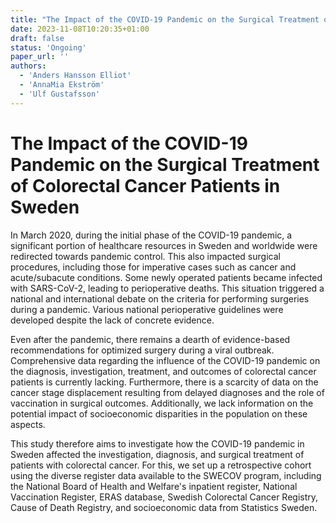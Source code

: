 ```yaml
---
title: "The Impact of the COVID-19 Pandemic on the Surgical Treatment of Colorectal Cancer Patients in Sweden"
date: 2023-11-08T10:20:35+01:00
draft: false
status: 'Ongoing'
paper_url: ''
authors:
  - 'Anders Hansson Elliot'
  - 'AnnaMia Ekström'
  - 'Ulf Gustafsson'
---
```


# The Impact of the COVID-19 Pandemic on the Surgical Treatment of Colorectal Cancer Patients in Sweden

In March 2020, during the initial phase of the COVID-19 pandemic, a significant portion of healthcare resources in Sweden and worldwide were redirected towards pandemic control. This also impacted surgical procedures, including those for imperative cases such as cancer and acute/subacute conditions. Some newly operated patients became infected with SARS-CoV-2, leading to perioperative deaths. This situation triggered a national and international debate on the criteria for performing surgeries during a pandemic. Various national perioperative guidelines were developed despite the lack of concrete evidence.

Even after the pandemic, there remains a dearth of evidence-based recommendations for optimized surgery during a viral outbreak. Comprehensive data regarding the influence of the COVID-19 pandemic on the diagnosis, investigation, treatment, and outcomes of colorectal cancer patients is currently lacking. Furthermore, there is a scarcity of data on the cancer stage displacement resulting from delayed diagnoses and the role of vaccination in surgical outcomes. Additionally, we lack information on the potential impact of socioeconomic disparities in the population on these aspects. 

This study therefore aims to investigate how the COVID-19 pandemic in Sweden affected the investigation, diagnosis, and surgical treatment of patients with colorectal cancer. For this, we set up a retrospective cohort using the diverse register data available to the SWECOV program, including the National Board of Health and Welfare's inpatient register, National Vaccination Register, ERAS database, Swedish Colorectal Cancer Registry, Cause of Death Registry, and socioeconomic data from Statistics Sweden.
